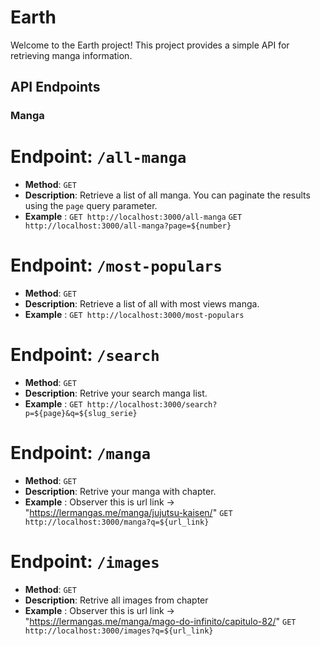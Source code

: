 # Earth

Welcome to the Earth project! This project provides a simple API for retrieving manga information.

## API Endpoints

### Manga

# **Endpoint**: `/all-manga`
- **Method**: `GET`
- **Description**: Retrieve a list of all manga. You can paginate the results using the `page` query parameter.
- **Example** :
`GET http://localhost:3000/all-manga`
`GET http://localhost:3000/all-manga?page=${number}`


# **Endpoint**: `/most-populars`
- **Method**: `GET`
- **Description**: Retrieve a list of all with most views manga.
- **Example** :
`GET http://localhost:3000/most-populars`

# **Endpoint**: `/search`
- **Method**: `GET`
- **Description**: Retrive your search manga list.
- **Example** :
`GET http://localhost:3000/search?p=${page}&q=${slug_serie}`

# **Endpoint**: `/manga`
- **Method**: `GET`
- **Description**: Retrive your manga with chapter.
- **Example** : Observer this is url link -> "https://lermangas.me/manga/jujutsu-kaisen/"
`GET http://localhost:3000/manga?q=${url_link}`

# **Endpoint**: `/images`
- **Method**: `GET`
- **Description**: Retrive all images from chapter
- **Example** : Observer this is url link -> "https://lermangas.me/manga/mago-do-infinito/capitulo-82/"
`GET http://localhost:3000/images?q=${url_link}`

